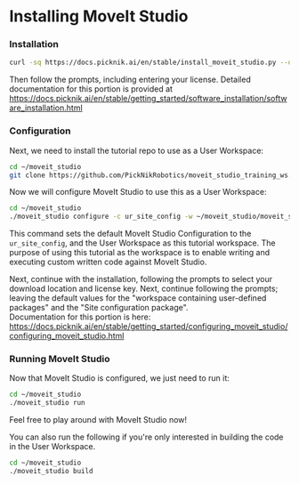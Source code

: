 # Installing MoveIt Studio

### Installation


```bash
curl -sq https://docs.picknik.ai/en/stable/install_moveit_studio.py --output installer.py && python3 installer.py
```
Then follow the prompts, including entering your license.
Detailed documentation for this portion is provided at https://docs.picknik.ai/en/stable/getting_started/software_installation/software_installation.html

### Configuration

Next, we need to install the tutorial repo to use as a User Workspace:
```bash
cd ~/moveit_studio
git clone https://github.com/PickNikRobotics/moveit_studio_training_ws.git
```

Now we will configure MoveIt Studio to use this as a User Workspace:
```bash
cd ~/moveit_studio
./moveit_studio configure -c ur_site_config -w ~/moveit_studio/moveit_studio_training_ws
```

This command sets the default MoveIt Studio Configuration to the `ur_site_config`, and the User Workspace as this tutorial workspace. 
The purpose of using this tutorial as the workspace is to enable writing and executing custom written code against MoveIt Studio.

Next, continue with the installation, following the prompts to select your download location and license key. 
Next, continue following the prompts; leaving the default values for the "workspace containing user-defined packages" and the "Site configuration package".  
Documentation for this portion is here: https://docs.picknik.ai/en/stable/getting_started/configuring_moveit_studio/configuring_moveit_studio.html

### Running MoveIt Studio

Now that MoveIt Studio is configured, we just need to run it:
```bash
cd ~/moveit_studio
./moveit_studio run
```
Feel free to play around with MoveIt Studio now!


You can also run the following if you're only interested in building the code in the User Workspace.
```bash
cd ~/moveit_studio
./moveit_studio build
``` 
